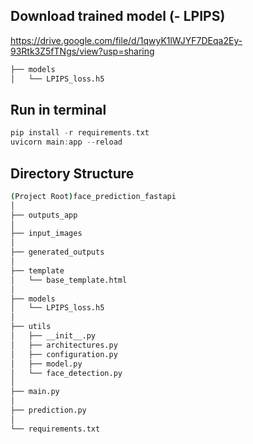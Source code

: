 ## Download trained model (- LPIPS)
https://drive.google.com/file/d/1qwyK1lWJYF7DEqa2Ey-93Rtk3Z5fTNgs/view?usp=sharing
```bash
├── models
│   └── LPIPS_loss.h5
```

## Run in terminal
```c
pip install -r requirements.txt
uvicorn main:app --reload
```
## Directory Structure
```bash
(Project Root)face_prediction_fastapi
│
├── outputs_app
│
├── input_images
│
├── generated_outputs
│
├── template
│   └── base_template.html
│
├── models
│   └── LPIPS_loss.h5
│
├── utils
│   ├── __init__.py
│   ├── architectures.py
│   ├── configuration.py
│   ├── model.py
│   └── face_detection.py
│
├── main.py
│
├── prediction.py
│
└── requirements.txt
```
